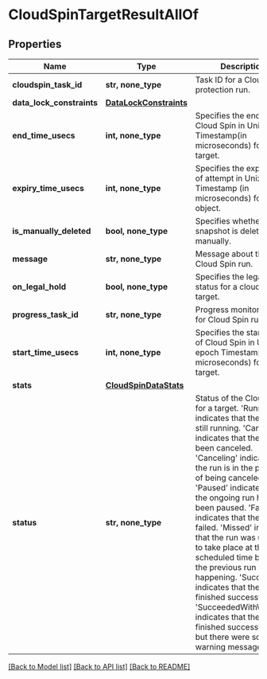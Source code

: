 # CloudSpinTargetResultAllOf


## Properties
Name | Type | Description | Notes
------------ | ------------- | ------------- | -------------
**cloudspin_task_id** | **str, none_type** | Task ID for a CloudSpin protection run. | [optional] 
**data_lock_constraints** | [**DataLockConstraints**](DataLockConstraints.md) |  | [optional] 
**end_time_usecs** | **int, none_type** | Specifies the end time of Cloud Spin in Unix epoch Timestamp(in microseconds) for a target. | [optional] 
**expiry_time_usecs** | **int, none_type** | Specifies the expiry time of attempt in Unix epoch Timestamp (in microseconds) for an object. | [optional] 
**is_manually_deleted** | **bool, none_type** | Specifies whether the snapshot is deleted manually. | [optional] 
**message** | **str, none_type** | Message about the Cloud Spin run. | [optional] 
**on_legal_hold** | **bool, none_type** | Specifies the legal hold status for a cloud spin target. | [optional] 
**progress_task_id** | **str, none_type** | Progress monitor task id for Cloud Spin run. | [optional] 
**start_time_usecs** | **int, none_type** | Specifies the start time of Cloud Spin in Unix epoch Timestamp(in microseconds) for a target. | [optional] 
**stats** | [**CloudSpinDataStats**](CloudSpinDataStats.md) |  | [optional] 
**status** | **str, none_type** | Status of the Cloud Spin for a target. &#39;Running&#39; indicates that the run is still running. &#39;Canceled&#39; indicates that the run has been canceled. &#39;Canceling&#39; indicates that the run is in the process of being canceled. &#39;Paused&#39; indicates that the ongoing run has been paused. &#39;Failed&#39; indicates that the run has failed. &#39;Missed&#39; indicates that the run was unable to take place at the scheduled time because the previous run was still happening. &#39;Succeeded&#39; indicates that the run has finished successfully. &#39;SucceededWithWarning&#39; indicates that the run finished successfully, but there were some warning messages. | [optional] 

[[Back to Model list]](../README.md#documentation-for-models) [[Back to API list]](../README.md#documentation-for-api-endpoints) [[Back to README]](../README.md)



